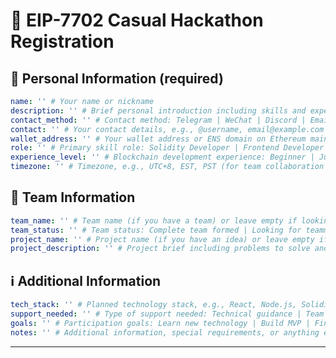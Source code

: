 # 🚀 EIP-7702 Casual Hackathon Registration

<!--
Please fill out the information below. This information will be automatically processed.
Do not remove the --- markers or change the field names.
-->

## 👤 Personal Information (required)

```yaml
name: '' # Your name or nickname
description: '' # Brief personal introduction including skills and experience (One sentence)
contact_method: '' # Contact method: Telegram | WeChat | Discord | Email | X(Twitter) | GitHub
contact: '' # Your contact details, e.g., @username, email@example.com
wallet_address: '' # Your wallet address or ENS domain on Ethereum mainnet
role: '' # Primary skill role: Solidity Developer | Frontend Developer | Backend Developer | Full-stack Developer | Product Manager | UI/UX Designer | Test Engineer | Blockchain Researcher | etc.
experience_level: '' # Blockchain development experience: Beginner | Junior | Intermediate | Senior | Expert
timezone: '' # Timezone, e.g., UTC+8, EST, PST (for team collaboration scheduling)
```

## 👥 Team Information

```yaml
team_name: '' # Team name (if you have a team) or leave empty if looking for a team
team_status: '' # Team status: Complete team formed | Looking for teammates | Open to join other teams | Solo participation
project_name: '' # Project name (if you have an idea) or leave empty if undecided
project_description: '' # Project brief including problems to solve and basic approach (within 100 words)
```

## ℹ️ Additional Information

```yaml
tech_stack: '' # Planned technology stack, e.g., React, Node.js, Solidity, Hardhat, ethers.js
support_needed: '' # Type of support needed: Technical guidance | Team matching | Project ideas | Resource connection | Mentor advice
goals: '' # Participation goals: Learn new technology | Build MVP | Find collaborators | Win prizes | Other
notes: '' # Additional information, special requirements, or anything else you'd like to share
```

---

<!-- Do not edit below this line. This section will be automatically generated when your registration is processed. -->
